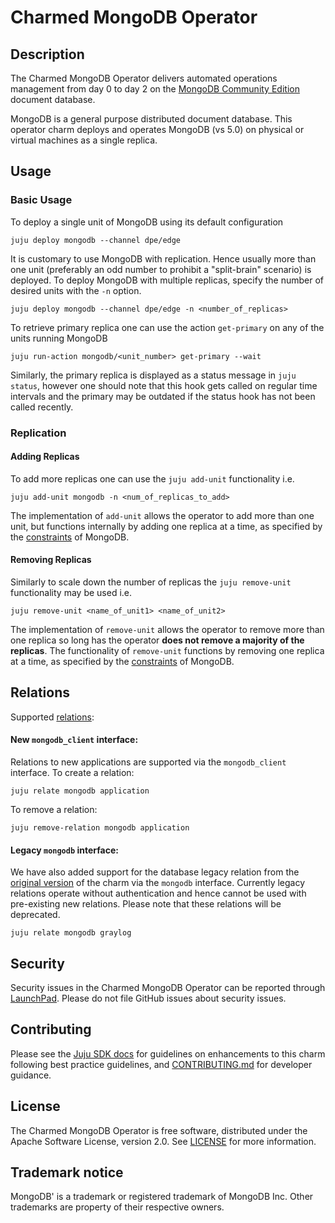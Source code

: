 # Charmed MongoDB Operator


## Description

The Charmed MongoDB Operator delivers automated operations management from day 0 to day 2 on the [MongoDB Community Edition](https://github.com/mongodb/mongo) document database.

MongoDB is a general purpose distributed document database. This operator charm deploys and operates MongoDB (vs 5.0) on physical or virtual machines as a single replica.


## Usage

### Basic Usage
To deploy a single unit of MongoDB using its default configuration
```shell
juju deploy mongodb --channel dpe/edge
```

It is customary to use MongoDB with replication. Hence usually more than one unit (preferably an odd number to prohibit a "split-brain" scenario) is deployed. To deploy MongoDB with multiple replicas, specify the number of desired units with the `-n` option.
```shell
juju deploy mongodb --channel dpe/edge -n <number_of_replicas>
```

To retrieve primary replica one can use the action `get-primary` on any of the units running MongoDB
```shell
juju run-action mongodb/<unit_number> get-primary --wait
```

Similarly, the primary replica is displayed as a status message in `juju status`, however one should note that this hook gets called on regular time intervals and the primary may be outdated if the status hook has not been called recently. 

### Replication
#### Adding Replicas
To add more replicas one can use the `juju add-unit` functionality i.e.
```shell
juju add-unit mongodb -n <num_of_replicas_to_add>
```
The implementation of `add-unit` allows the operator to add more than one unit, but functions internally by adding one replica at a time, as specified by the [constraints](https://www.mongodb.com/docs/manual/reference/command/replSetReconfig/#reconfiguration-can-add-or-remove-no-more-than-one-voting-member-at-a-time) of MongoDB.


#### Removing Replicas 
Similarly to scale down the number of replicas the `juju remove-unit` functionality may be used i.e.
```shell
juju remove-unit <name_of_unit1> <name_of_unit2>
```
The implementation of `remove-unit` allows the operator to remove more than one replica so long has the operator **does not remove a majority of the replicas**. The functionality of `remove-unit` functions by removing one replica at a time, as specified by the [constraints](https://www.mongodb.com/docs/manual/reference/command/replSetReconfig/#reconfiguration-can-add-or-remove-no-more-than-one-voting-member-at-a-time) of MongoDB.


## Relations

Supported [relations](https://juju.is/docs/olm/relations):

#### New `mongodb_client` interface:

Relations to new applications are supported via the `mongodb_client` interface. To create a relation: 

```shell
juju relate mongodb application
```

To remove a relation:
```shell
juju remove-relation mongodb application
```

#### Legacy `mongodb` interface:
We have also added support for the database legacy relation from the [original version](https://launchpad.net/charm-mongodb) of the charm via the `mongodb` interface. Currently legacy relations operate without authentication and hence cannot be used with pre-existing new relations. Please note that these relations will be deprecated.
 ```shell
juju relate mongodb graylog
```

## Security
Security issues in the Charmed MongoDB Operator can be reported through [LaunchPad](https://wiki.ubuntu.com/DebuggingSecurity#How%20to%20File). Please do not file GitHub issues about security issues.


## Contributing

Please see the [Juju SDK docs](https://juju.is/docs/sdk) for guidelines on enhancements to this charm following best practice guidelines, and [CONTRIBUTING.md](https://github.com/canonical/mongodb-operator/blob/main/CONTRIBUTING.md) for developer guidance.


## License
The Charmed MongoDB Operator is free software, distributed under the Apache Software License, version 2.0. See [LICENSE](https://github.com/canonical/mongodb-operator/blob/main/LICENSE) for more information.


## Trademark notice
MongoDB' is a trademark or registered trademark of MongoDB Inc. Other trademarks are property of their respective owners.